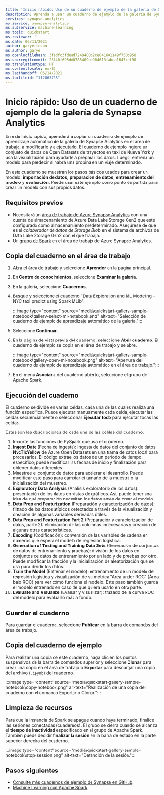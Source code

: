 ```yaml
---
title: 'Inicio rápido: Uso de un cuaderno de ejemplo de la galería de Synapse Analytics'
description: Aprenda a usar un cuaderno de ejemplo de la galería de Synapse Analytics para explorar datos y crear un modelo de aprendizaje automático.
services: synapse-analytics
ms.service: synapse-analytics
ms.subservice: machine-learning
ms.topic: quickstart
ms.reviewer: ''
ms.date: 06/11/2021
author: garyericson
ms.author: garye
ms.openlocfilehash: 3fadfc3fdead7249480b2ce841601149f750b958
ms.sourcegitcommit: 23040f695dd0785409ab964613fabca1645cef90
ms.translationtype: HT
ms.contentlocale: es-ES
ms.lasthandoff: 06/14/2021
ms.locfileid: "112063798"
---
```

# <a name="quickstart-use-a-sample-notebook-from-the-synapse-analytics-gallery"></a>Inicio rápido: Uso de un cuaderno de ejemplo de la galería de Synapse Analytics

En este inicio rápido, aprenderá a copiar un cuaderno de ejemplo de aprendizaje automático de la galería de Synapse Analytics en el área de trabajo, a modificarlo y a ejecutarlo.
El cuaderno de ejemplo ingiere un conjunto de datos de Open Datasets de trayectos en taxi de Nueva York y usa la visualización para ayudarle a preparar los datos. Luego, entrena un modelo para predecir si habrá una propina en un viaje determinado.

En este cuaderno se muestran los pasos básicos usados para crear un modelo: **importación de datos**, **preparación de datos**, **entrenamiento del modelo** y **evaluación**. Puede usar este ejemplo como punto de partida para crear un modelo con sus propios datos.

## <a name="prerequisites"></a>Requisitos previos

* Necesitará un [área de trabajo de Azure Synapse Analytics](../get-started-create-workspace.md) con una cuenta de almacenamiento de Azure Data Lake Storage Gen2 que esté configurada como almacenamiento predeterminado. Asegúrese de que es el *colaborador de datos de Storage Blob* en el sistema de archivos de Data Lake Storage Gen2 con el que trabaja.
* Un [grupo de Spark](../get-started-analyze-spark.md) en el área de trabajo de Azure Synapse Analytics.

## <a name="copy-the-notebook-to-your-workspace"></a>Copia del cuaderno en el área de trabajo

1. Abra el área de trabajo y seleccione **Aprender** en la página principal.
1. En **Centro de conocimientos**, seleccione **Examinar la galería**.
1. En la galería, seleccione **Cuadernos**.
1. Busque y seleccione el cuaderno "Data Exploration and ML Modeling - NYC taxi predict using Spark MLib".

   :::image type="content" source="media\quickstart-gallery-sample-notebook\gallery-select-ml-notebook.png" alt-text="Selección del cuaderno de ejemplo de aprendizaje automático de la galería.":::

1. Seleccione **Continuar**.
1. En la página de vista previa del cuaderno, seleccione **Abrir cuaderno**. El cuaderno de ejemplo se copia en el área de trabajo y se abre.

    :::image type="content" source="media\quickstart-gallery-sample-notebook\gallery-open-ml-notebook.png" alt-text="Apertura del cuaderno de ejemplo de aprendizaje automático en el área de trabajo.":::

1. En el menú **Asociar a** del cuaderno abierto, seleccione el grupo de Apache Spark.

## <a name="run-the-notebook"></a>Ejecución del cuaderno

El cuaderno se divide en varias celdas, cada una de las cuales realiza una función específica.
Puede ejecutar manualmente cada celda, ejecutar las celdas secuencialmente o seleccionar **Ejecutar todo** para ejecutar todas las celdas.

Estas son las descripciones de cada una de las celdas del cuaderno:

1. Importe las funciones de PySpark que usa el cuaderno.
1. **Ingest Date** (Fecha de ingesta): ingesta de datos del conjunto de datos **NycTlcYellow** de Azure Open Datasets en una trama de datos local para procesarlos. El código extrae los datos de un período de tiempo específico; puede modificar las fechas de inicio y finalización para obtener datos diferentes.
1. Muestree el conjunto de datos para acelerar el desarrollo. Puede modificar este paso para cambiar el tamaño de la muestra o la inicialización del muestreo.
1. **Exploratory Data Analysis** (Análisis exploratorio de los datos): presentación de los datos en vistas de gráficos. Así, puede tener una idea de qué preparación necesitan los datos antes de crear el modelo.
1. **Data Prep and Featurization** (Preparación y caracterización de datos): filtrado de los datos atípicos detectados a través de la visualización y creación de algunas variables derivadas útiles.
1. **Data Prep and Featurization Part 2** (Preparación y caracterización de datos, parte 2): eliminación de las columnas innecesarias y creación de algunas otras características.
1. **Encoding** (Codificación): conversión de las variables de cadena en números que espera el modelo de regresión logística.
1. **Generation of Testing and Training Data Sets** (Generación de conjuntos de datos de entrenamiento y pruebas): división de los datos en conjuntos de datos de entrenamiento por un lado y de pruebas por otro. Puede modificar la fracción y la inicialización de aleatorización que se usa para dividir los datos.
1. **Train the Model** (Entrenar el modelo): entrenamiento de un modelo de regresión logística y visualización de su métrica "Area under ROC" (Área bajo ROC) para ver cómo funciona el modelo. Este paso también guarda el modelo entrenado en caso de que quiera usarlo en otra parte.
1. **Evaluate and Visualize** (Evaluar y visualizar): trazado de la curva ROC del modelo para evaluarlo más a fondo.

## <a name="save-the-notebook"></a>Guardar el cuaderno

Para guardar el cuaderno, seleccione **Publicar** en la barra de comandos del área de trabajo.

## <a name="copying-the-sample-notebook"></a>Copia del cuaderno de ejemplo

Para realizar una copia de este cuaderno, haga clic en los puntos suspensivos de la barra de comandos superior y seleccione **Clonar** para crear una copia en el área de trabajo o **Exportar** para descargar una copia del archivo (`.ipynb`) del cuaderno.

:::image type="content" source="media\quickstart-gallery-sample-notebook\copy-notebook.png" alt-text="Realización de una copia del cuaderno con el comando Exportar o Clonar.":::

## <a name="clean-up-resources"></a>Limpieza de recursos

Para que la instancia de Spark se apague cuando haya terminado, finalice las sesiones conectadas (cuadernos). El grupo se cierra cuando se alcanza el **tiempo de inactividad** especificado en el grupo de Apache Spark. También puede decidir **finalizar la sesión** en la barra de estado en la parte superior derecha del cuaderno.

:::image type="content" source="media\quickstart-gallery-sample-notebook\stop-session.png" alt-text="Detención de la sesión.":::

## <a name="next-steps"></a>Pasos siguientes

* [Consulte más cuadernos de ejemplo de Synapse en GitHub](https://github.com/Azure-Samples/Synapse/tree/main/MachineLearning).
* [Machine Learning con Apache Spark](../spark/apache-spark-machine-learning-concept.md)
